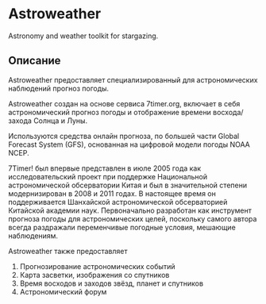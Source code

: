 # Astroweather
Astronomy and weather toolkit for stargazing.

## Описание
Astroweather предоставляет специализированный для астрономических наблюдений прогноз погоды.

Astroweather создан на основе сервиса 7timer.org, включает в себя астрономический прогноз погоды и отображение времени восхода/захода Солнца и Луны.

Используются средства онлайн прогноза, по большей части Global Forecast System (GFS), основанная на цифровой модели погоды NOAA NCEP.

7Timer! был впервые представлен в июле 2005 года как исследовательский проект при поддержке Национальной астрономической обсерватории Китая и был в значительной степени модернизирован в 2008 и 2011 годах. В настоящее время он поддерживается Шанхайской астрономической обсерваторией Китайской академии наук. Первоначально разработан как инструмент прогноза погоды для астрономических целей, поскольку самого автора всегда раздражали переменчивые погодные условия, мешающие наблюдениям.

Astroweather также предоставляет

1. Прогнозирование астрономических событий
2. Карта засветки, изображения со спутников
3. Время восходов и заходов звёзд, планет и спутников
4. Астрономический форум
